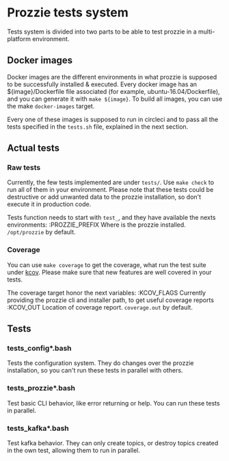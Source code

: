 # Prozzie tests system
Tests system is divided into two parts to be able to test prozzie in a
multi-platform environment.

## Docker images
Docker images are the different environments in what prozzie is supposed to be
successfully installed & executed. Every docker image has an
${image}/Dockerfile file associated (for example, ubuntu-16.04/Dockerfile),
and you can generate it with `make ${image}`. To build all images, you can
use the make `docker-images` target.

Every one of these images is supposed to run in circleci and to pass all the
tests specified in the `tests.sh` file, explained in the next section.

## Actual tests
### Raw tests
Currently, the few tests implemented are under `tests/`. Use `make check` to
run all of them in your environment. Please note that these tests could be
destructive or add unwanted data to the prozzie installation, so don't execute
it in production code.

Tests function needs to start with `test_`, and they have available the nexts
environments:
:PROZZIE_PREFIX
Where is the prozzie installed. `/opt/prozzie` by default.

### Coverage
You can use `make coverage` to get the coverage, what run the test suite under
[kcov](https://github.com/SimonKagstrom/kcov). Please make sure that new
features are well covered in your tests.

The coverage target honor the next variables:
:KCOV_FLAGS
Currently providing the prozzie cli and installer path, to get useful coverage
reports
:KCOV_OUT
Location of coverage report. `coverage.out` by default.

## Tests
### tests_config*.bash
Tests the configuration system. They do changes over the prozzie installation,
so you can't run these tests in parallel with others.

### tests_prozzie*.bash
Test basic CLI behavior, like error returning or help. You can run these tests
in parallel.

### tests_kafka*.bash
Test kafka behavior. They can only create topics, or destroy topics created in
the own test, allowing them to run in parallel.
